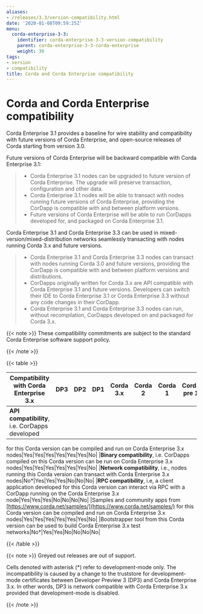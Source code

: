 ```yaml
---
aliases:
- /releases/3.3/version-compatibility.html
date: '2020-01-08T09:59:25Z'
menu:
  corda-enterprise-3-3:
    identifier: corda-enterprise-3-3-version-compatibility
    parent: corda-enterprise-3-3-corda-enterprise
    weight: 30
tags:
- version
- compatibility
title: Corda and Corda Enterprise compatibility
---
```



# Corda and Corda Enterprise compatibility

Corda Enterprise 3.1 provides a baseline for wire stability and compatibility with future versions of Corda Enterprise, and open-source releases of Corda starting from version 3.0.

Future versions of Corda Enterprise will be backward compatible with Corda Enterprise 3.1:

> 
> 
> * Corda Enterprise 3.1 nodes can be upgraded to future version of Corda Enterprise. The upgrade will preserve transaction, configuration and other data.
> * Corda Enterprise 3.1 nodes will be able to transact with nodes running future versions of Corda Enterprise, providing the CorDapp is compatible with and between platform versions.
> * Future versions of Corda Enterprise will be able to run CorDapps developed for, and packaged on Corda Enterprise 3.1.


Corda Enterprise 3.1 and Corda Enterprise 3.3 can be used in mixed-version/mixed-distribution networks seamlessly transacting with nodes running Corda 3.x and future versions.

> 
> 
> * Corda Enterprise 3.1 and Corda Enterprise 3.3 nodes can transact with nodes running Corda 3.0 and future versions, providing the CorDapp is compatible with and between platform versions and distributions.
> * CorDapps originally written for Corda 3.x are API compatible with Corda Enterprise 3.1 and future versions.
> Developers can switch their IDE to Corda Enterprise 3.1 or Corda Enterprise 3.3 without any code changes in their CorDapp.
> * Corda Enterprise 3.1 and Corda Enterprise 3.3 nodes can run, without recompilation, CorDapps developed on and packaged for Corda 3.x.


{{< note >}}
These compatibility commitments are subject to the standard Corda Enterprise software support policy.

{{< /note >}}

{{< table >}}

|Compatibility with Corda Enterprise 3.x|DP3|DP2|DP1|Corda 3.x|Corda 2|Corda 1|Corda pre 1|
|------------------------------------------------|-------------|---------------|---------------|------------------|-----------------|-----------------|---------------------|
|**API compatibility**, i.e. CorDapps developed
for this Corda version can be compiled and run
on Corda Enterprise 3.x nodes|Yes|Yes|Yes|Yes|Yes|Yes|No|
|**Binary compatibility**, i.e. CorDapps
compiled on this Corda version can be run on
Corda Enterprise 3.x nodes|Yes|Yes|Yes|Yes|Yes|Yes|No|
|**Network compatibility**, i.e., nodes running
this Corda version can transact with Corda
Enterprise 3.x nodes|No*|Yes|Yes|Yes|No|No|No|
|**RPC compatibility**, i.e, a client
application developed for this Corda version
can interact via RPC with a CorDapp running on
the Corda Enterprise 3.x node|Yes|Yes|Yes|No|No|No|No|
|Samples and community apps from
[https://www.corda.net/samples/](https://www.corda.net/samples/) for this Corda
version can be compiled and run on Corda
Enterprise 3.x nodes|Yes|Yes|Yes|Yes|Yes|Yes|No|
|Bootstrapper tool from this Corda version can
be used to build Corda Enterprise 3.x test
networks|No*|Yes|Yes|No|No|No|No|

{{< /table >}}

{{< note >}}
Greyed out releases are out of support.

Cells denoted with asterisk (*) refer to development-mode only. The incompatibility is caused by a change to the truststore for development-mode certificates between
Developer Preview 3 (DP3) and Corda Enterprise 3.x. In other words, DP3 is network compatible with Corda Enterprise 3.x provided that development-mode is disabled.

{{< /note >}}
